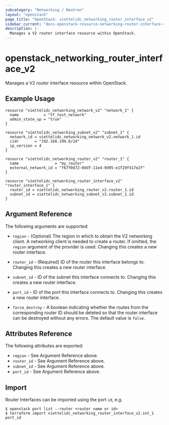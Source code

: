 ```yaml
---
subcategory: "Networking / Neutron"
layout: "openstack"
page_title: "OpenStack: viettelidc_networking_router_interface_v2"
sidebar_current: "docs-openstack-resource-networking-router-interface-v2"
description: |-
  Manages a V2 router interface resource within OpenStack.
---
```


# openstack\_networking\_router\_interface\_v2

Manages a V2 router interface resource within OpenStack.

## Example Usage

```hcl
resource "viettelidc_networking_network_v2" "network_1" {
  name           = "tf_test_network"
  admin_state_up = "true"
}

resource "viettelidc_networking_subnet_v2" "subnet_1" {
  network_id = viettelidc_networking_network_v2.network_1.id
  cidr       = "192.168.199.0/24"
  ip_version = 4
}

resource "viettelidc_networking_router_v2" "router_1" {
  name                = "my_router"
  external_network_id = "f67f0d72-0ddf-11e4-9d95-e1f29f417e2f"
}

resource "viettelidc_networking_router_interface_v2" "router_interface_1" {
  router_id = viettelidc_networking_router_v2.router_1.id
  subnet_id = viettelidc_networking_subnet_v2.subnet_1.id
}
```

## Argument Reference

The following arguments are supported:

* `region` - (Optional) The region in which to obtain the V2 networking client.
    A networking client is needed to create a router. If omitted, the
    `region` argument of the provider is used. Changing this creates a new
    router interface.

* `router_id` - (Required) ID of the router this interface belongs to. Changing
    this creates a new router interface.

* `subnet_id` - ID of the subnet this interface connects to. Changing
    this creates a new router interface.

* `port_id` - ID of the port this interface connects to. Changing
    this creates a new router interface.

* `force_destroy` - A boolean indicating whether the routes from the
  corresponding router ID should be deleted so that the router interface can
  be destroyed without any errors. The default value is `false`.

## Attributes Reference

The following attributes are exported:

* `region` - See Argument Reference above.
* `router_id` - See Argument Reference above.
* `subnet_id` - See Argument Reference above.
* `port_id` - See Argument Reference above.

## Import

Router Interfaces can be imported using the port `id`, e.g.

```
$ openstack port list --router <router name or id>
$ terraform import viettelidc_networking_router_interface_v2.int_1 port_id
```
